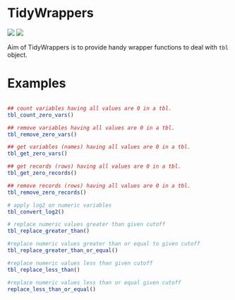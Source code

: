 
<!-- README.md is generated from README.Rmd. Please edit that file -->

# TidyWrappers

<!-- badges: start -->

[![](https://img.shields.io/badge/devel%20version-0.0.0.9000-blue.svg)](https://github.com/cparsania/tidywrappers)
[![](https://img.shields.io/badge/lifecycle-experimental-orange.svg)](https://www.tidyverse.org/lifecycle/#experimental)

<!-- badges: end -->

Aim of TidyWrappers is to provide handy wrapper functions to deal with
`tbl` object.

# Examples

``` r

## count variables having all values are 0 in a tbl. 
tbl_count_zero_vars()

## remove variables having all values are 0 in a tbl.
tbl_remove_zero_vars()

## get variables (names) having all values are 0 in a tbl.
tbl_get_zero_vars()

## get records (rows) having all values are 0 in a tbl.
tbl_get_zero_records()

## remove records (rows) having all values are 0 in a tbl.
tbl_remove_zero_records()

# apply log2 on numeric variables
tbl_convert_log2()

# replace numeric values greater than given cutoff
tbl_replace_greater_than()

#replace numeric values greater than or equal to given cutoff
tbl_replace_greater_than_or_equal()

#replace numeric values less than given cutoff
tbl_replace_less_than()

#replace numeric values less than or equal given cutoff
replace_less_than_or_equal()
```
